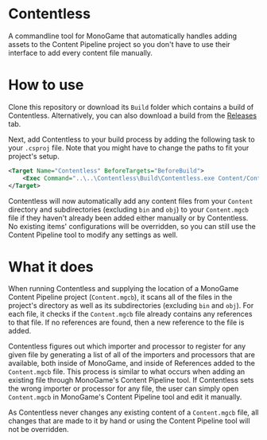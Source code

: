 # Contentless
A commandline tool for MonoGame that automatically handles adding assets to the Content Pipeline project so you don't have to use their interface to add every content file manually.

# How to use
Clone this repository or download its `Build` folder which contains a build of Contentless. Alternatively, you can also download a build from the [Releases](https://github.com/Ellpeck/Contentless/releases) tab. 

Next, add Contentless to your build process by adding the following task to your `.csproj` file. Note that you might have to change the paths to fit your project's setup.
```xml
<Target Name="Contentless" BeforeTargets="BeforeBuild">
    <Exec Command="..\..\Contentless\Build\Contentless.exe Content/Content.mgcb" />
</Target>
```
Contentless will now automatically add any content files from your `Content` directory and subdirectories (excluding `bin` and `obj`) to your `Content.mgcb` file if they haven't already been added either manually or by Contentless. No existing items' configurations will be overridden, so you can still use the Content Pipeline tool to modify any settings as well.

# What it does
When running Contentless and supplying the location of a MonoGame Content Pipeline project (`Content.mgcb`), it scans all of the files in the project's directory as well as its subdirectories (excluding `bin` and `obj`). For each file, it checks if the `Content.mgcb` file already contains any references to that file. If no references are found, then a new reference to the file is added. 

Contentless figures out which importer and processor to register for any given file by generating a list of all of the importers and processors that are available, both inside of MonoGame, and inside of References added to the `Content.mgcb` file. This process is similar to what occurs when adding an existing file through MonoGame's Content Pipeline tool. If Contentless sets the wrong importer or processor for any file, the user can simply open `Content.mgcb` in MonoGame's Content Pipeline tool and edit it manually. 

As Contentless never changes any existing content of a `Content.mgcb` file, all changes that are made to it by hand or using the Content Pipeline tool will not be overridden.
